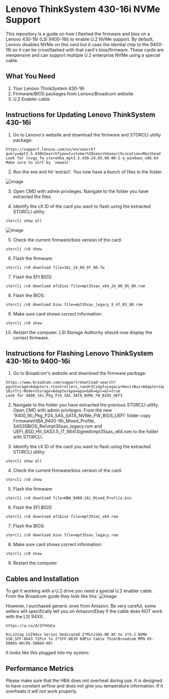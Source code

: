 # Lenovo ThinkSystem 430-16i NVMe Support
This repository is a guide on how I flashed the firmware and bios on a Lenovo 430-16i (LSI 9400-16i) to enable U.2 NVMe support. By default, Lenovo disables NVMe on this card but it uses the idential chip to the 9400-16i so it can be crossflashed with that card's bios/firmware. These cards are inexpensive and can support multiple U.2 enterprise NVMe using a special cable.

## What You Need
1.  Your Lenovo ThinkSystem 430-16i
2.  Firmware/BIOS packages from Lenovo/Broadcom website
3.  U.2 Enabler cable

## Instructions for Updating Lenovo ThinkSystem 430-16i
1. Go to Lenovo's website and download the firmware and STORCLI utility package:
````
https://support.lenovo.com/us/en/search?query=mpt3.5.430&SearchType=Customer%20search&searchLocation=Masthead
Look for lnvgy_fw_storehba_mpt3.5.430-24.05.00.00-2-a_windows_x86-64
Make sure to sort by 'newest'
````
2. Run the exe and hit 'extract'. You now have a bunch of files in the folder.

![image](https://github.com/user-attachments/assets/b36bcfdd-572d-40b9-91be-a67869d0e824)

3. Open CMD with admin privileges. Navigate to the folder you have extracted the files.

4. Identify the cX ID of the card you want to flash using the extracted STORCLI utility:
````
storcli show all
````
![image](https://github.com/user-attachments/assets/f7d9cdf4-cd02-40fd-8e39-460a4367ff62)


5. Check the current firmware/bios version of the card:
````
storcli /c0 show
````

6. Flash the firmware:
````
storcli /c0 download file=16i_24_00_07_00.fw
````

7. Flash the EFI BIOS:
````
storcli /c0 download efibios file=mpt35sas_x64_24_00_05_00.rom
````

8. Flash the BIOS:
````
storcli /c0 download bios file=mpt35sas_legacy_9_47_03_00.rom
````

9. Make sure card shows correct information:
````
storcli /c0 show
````

10. Restart the computer. LSI Storage Authority should now display the correct firmware.

## Instructions for Flashing Lenovo ThinkSystem 430-16i to 9400-16i 
1. Go to Broadcom's website and download the firmware package:
````
https://www.broadcom.com/support/download-search?pg=Storage+Adapters,+Controllers,+and+ICs&pf=Legacy+Host+Bus+Adapters&pn=HBA+9400-16i+Tri-Mode+Storage+Adapter&pa=&po=&dk=&pl=&l=true
Look for 9400_16i_Pkg_P24_SAS_SATA_NVMe_FW_BIOS_UEFI
````
2. Navigate to the folder you have extracted the previous STORCLI utility. Open CMD with admin privileges. From the new '9400_16i_Pkg_P24_SAS_SATA_NVMe_FW_BIOS_UEFI' folder copy Firmware\HBA_9400-16i_Mixed_Profile, SAS35BIOS_Rel\mpt35sas_legacy.rom and UEFI_BSD_HII_SAS3.5_IT_X64\Signed\mpt35sas_x64.rom to the folder with STORCLI.

3. Identify the cX ID of the card you want to flash using the extracted STORCLI utility:
````
storcli show all
````

4. Check the current firmware/bios version of the card:
````
storcli /c0 show
````

5. Flash the firmware:
````
storcli /c0 download file=HBA_9400-16i_Mixed_Profile.bin
````

6. Flash the EFI BIOS:
````
storcli /c0 download efibios file=mpt35sas_x64.rom
````

7. Flash the BIOS:
````
storcli /c0 download bios file=mpt35sas_legacy.rom
````

8. Make sure card shows correct information:
````
storcli /c0 show
````

9. Restart the computer.

## Cables and Installation
To get it working with a U.2 drive you need a special U.2 enabler cable. From the Broadcom guide they look like this:
![image](https://github.com/user-attachments/assets/bb3a3996-78fb-4ee5-8b65-ca437fbb3d51)

However, I purchased generic ones from Amazon. Be very careful, some sellers will specifically tell you on Amazon/Ebay if the cable does NOT work with the LSI 94XX.
````
https://a.co/d/2YVVmCa

DiLiVing LSI94xx Series Dedicated 2*MiniSAS-HD 8X to 2*U.2 NVMe SSD,SFF-8643 72Pin to 2*SFF-8639 68Pin Cable 75cm(Broadcom MPN 05-50065-00/05-50064-00)
````
It looks like this plugged into my system:



## Performance Metrics
Please make sure that the HBA does not overheat during use. It is designed to have constant airflow and does not give you temperature information. If it overheats it will not work properly. 
